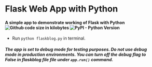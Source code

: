 # **Flask** Web App with Python
#### A simple app to demonstrate working of Flask with Python ![Github code size in kilobytes](https://img.shields.io/badge/code%20size-2.8kB-green.svg) ![PyPI - Python Version](https://img.shields.io/pypi/pyversions/Django.svg)

* Run `python flaskblog.py` in terminal.

##### The app is set to *debug* mode for testing purposes. Do not use debug mode in production environments. You can turn off the debug flag to False in **flaskblog** file file under `app.run()` command.
